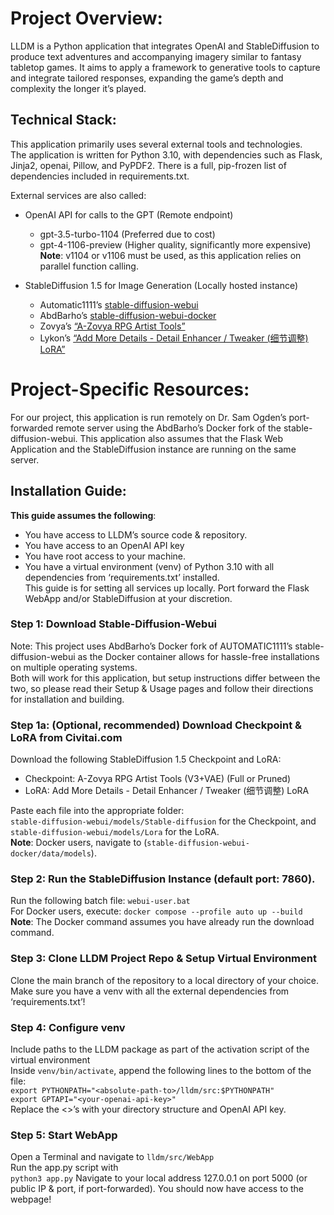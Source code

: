 # Project Overview:
LLDM is a Python application that integrates OpenAI and StableDiffusion to produce text adventures and accompanying imagery similar to fantasy tabletop games. It aims to apply a framework to generative tools to capture and integrate tailored responses, expanding the game’s depth and complexity the longer it’s played.
## Technical Stack:
This application primarily uses several external tools and technologies.  
The application is written for Python 3.10, with dependencies such as Flask, Jinja2, openai, Pillow, and PyPDF2. There is a full, pip-frozen list of dependencies included in requirements.txt. 

External services are also called:
- OpenAI API for calls to the GPT (Remote endpoint)
  - gpt-3.5-turbo-1104 (Preferred due to cost)
  - gpt-4-1106-preview (Higher quality, significantly more expensive)  
**Note**: v1104 or v1106 must be used, as this application relies on parallel function calling.
  
- StableDiffusion 1.5 for Image Generation (Locally hosted instance)
  - Automatic1111’s [stable-diffusion-webui](https://github.com/AUTOMATIC1111/stable-diffusion-webui)
  - AbdBarho’s [stable-diffusion-webui-docker](https://github.com/AbdBarho/stable-diffusion-webui-docker)
  - Zovya’s [“A-Zovya RPG Artist Tools”](https://civitai.com/models/8124?modelVersionId=87886)
  - Lykon’s [“Add More Details - Detail Enhancer / Tweaker (细节调整) LoRA”](https://civitai.com/models/82098/add-more-details-detail-enhancer-tweaker-lora)


# Project-Specific Resources:
For our project, this application is run remotely on Dr. Sam Ogden’s port-forwarded remote server using the AbdBarho’s Docker fork of the stable-diffusion-webui. This application also assumes that the Flask Web Application and the StableDiffusion instance are running on the same server.
## Installation Guide:
**This guide assumes the following**:
- You have access to LLDM’s source code & repository.
- You have access to an OpenAI API key
- You have root access to your machine.
- You have a virtual environment (venv) of Python 3.10 with all dependencies from ‘requirements.txt’ installed.  
This guide is for setting all services up locally. Port forward the Flask WebApp and/or StableDiffusion at your discretion.


### Step 1: Download Stable-Diffusion-Webui
Note: This project uses AbdBarho’s Docker fork of AUTOMATIC1111’s stable-diffusion-webui as the Docker container allows for hassle-free installations on multiple operating systems.  
Both will work for this application, but setup instructions differ between the two, so please read their Setup & Usage pages and follow their directions for installation and building.

### Step 1a: (Optional, recommended) Download Checkpoint & LoRA from Civitai.com
Download the following StableDiffusion 1.5 Checkpoint and LoRA:
- Checkpoint: A-Zovya RPG Artist Tools (V3+VAE) (Full or Pruned)
- LoRA: Add More Details - Detail Enhancer / Tweaker (细节调整) LoRA


Paste each file into the appropriate folder:  
`stable-diffusion-webui/models/Stable-diffusion` for the Checkpoint, and  
`stable-diffusion-webui/models/Lora` for the LoRA.  
**Note**: Docker users, navigate to (`stable-diffusion-webui-docker/data/models`).

### Step 2: Run the StableDiffusion Instance (default port: 7860).
Run the following batch file:	`webui-user.bat`   
For Docker users, execute: 	`docker compose --profile auto up --build`  
**Note**: The Docker command assumes you have already run the download command.

### Step 3: Clone LLDM Project Repo & Setup Virtual Environment
Clone the main branch of the repository to a local directory of your choice.  
Make sure you have a venv with all the external dependencies from ‘requirements.txt’!

### Step 4: Configure venv
Include paths to the LLDM package as part of the activation script of the virtual environment  
Inside `venv/bin/activate`, append the following lines to the bottom of the file:  
`export PYTHONPATH="<absolute-path-to>/lldm/src:$PYTHONPATH"`  
`export GPTAPI="<your-openai-api-key>"`  
Replace the <>’s with your directory structure and OpenAI API key.

### Step 5: Start WebApp
Open a Terminal and navigate to `lldm/src/WebApp`  
Run the app.py script with  
`python3 app.py`
Navigate to your local address 127.0.0.1 on port 5000 (or public IP & port, if port-forwarded).
You should now have access to the webpage!

